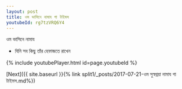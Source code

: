 ```yaml
---
layout: post
title: ওম ভাসিনে নামায গা টাইমস
youtubeId: rg7tzVRQ6Y4
---
```

 
 
 ওম ভাসিনে নামায  
 
 -  যিনি সব কিছু তাঁর হেফাজতে রাখেন 
 
  
 
  
 
 
 
 
 
 


{% include youtubePlayer.html id=page.youtubeId %}
 
[Next]({{ site.baseurl }}{% link  split1/_posts/2017-07-21-ওম সুস্বপ্নয়া নামায গা টাইমস.md%})
 
